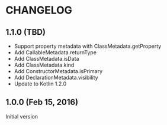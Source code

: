 # CHANGELOG

## 1.1.0 (TBD)

* Support property metadata with ClassMetadata.getProperty
* Add CallableMetadata.returnType
* Add ClassMetadata.isData
* Add ClassMetadata.kind
* Add ConstructorMetadata.isPrimary
* Add DeclarationMetadata.visibility
* Update to Kotlin 1.2.0

## 1.0.0 (Feb 15, 2016)

Initial version
